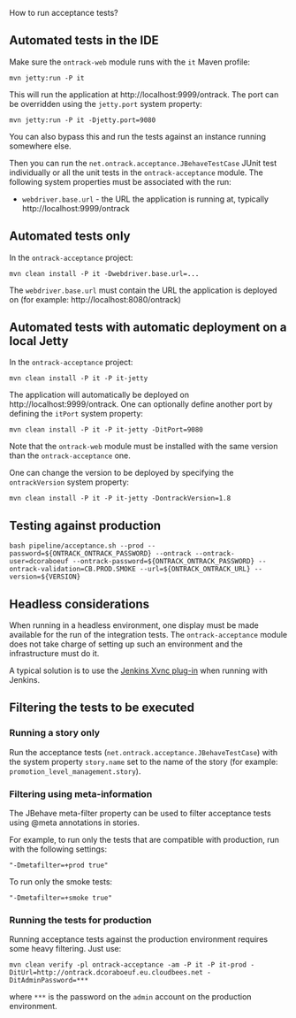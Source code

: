How to run acceptance tests?

## Automated tests in the IDE

Make sure the `ontrack-web` module runs with the `it` Maven profile:

```
mvn jetty:run -P it
```

This will run the application at http://localhost:9999/ontrack. The port can be overridden using the `jetty.port` system
property:

```
mvn jetty:run -P it -Djetty.port=9080
```

You can also bypass this and run the tests against an instance running somewhere else.

Then you can run the `net.ontrack.acceptance.JBehaveTestCase` JUnit test individually or all the unit tests in
the `ontrack-acceptance` module. The following system properties must be associated with the run:

* `webdriver.base.url` - the URL the application is running at, typically http://localhost:9999/ontrack

## Automated tests only

In the `ontrack-acceptance` project:

```
mvn clean install -P it -Dwebdriver.base.url=...
```

The `webdriver.base.url` must contain the URL the application is deployed on (for example: http://localhost:8080/ontrack)

## Automated tests with automatic deployment on a local Jetty

In the `ontrack-acceptance` project:

```
mvn clean install -P it -P it-jetty
```

The application will automatically be deployed on http://localhost:9999/ontrack. One can optionally define another port
by defining the `itPort` system property:

```
mvn clean install -P it -P it-jetty -DitPort=9080
```

Note that the `ontrack-web` module must be installed with the same version than the `ontrack-acceptance` one.

One can change the version to be deployed by specifying the `ontrackVersion` system property:

```
mvn clean install -P it -P it-jetty -DontrackVersion=1.8
```

## Testing against production

```
bash pipeline/acceptance.sh --prod --password=${ONTRACK_ONTRACK_PASSWORD} --ontrack --ontrack-user=dcoraboeuf --ontrack-password=${ONTRACK_ONTRACK_PASSWORD} --ontrack-validation=CB.PROD.SMOKE --url=${ONTRACK_ONTRACK_URL} --version=${VERSION}
```

## Headless considerations

When running in a headless environment, one display must be made available for the run of the integration tests.
The `ontrack-acceptance` module does not take charge of setting up such an environment and the infrastructure
must do it.

A typical solution is to use the [Jenkins Xvnc plug-in](https://wiki.jenkins-ci.org/display/JENKINS/Xvnc+Plugin) when
running with Jenkins.

## Filtering the tests to be executed

### Running a story only

Run the acceptance tests (`net.ontrack.acceptance.JBehaveTestCase`) with the system property `story.name` set
to the name of the story (for example: `promotion_level_management.story`).

### Filtering using meta-information

The JBehave meta-filter property can be used to filter acceptance tests using @meta annotations in stories.

For example, to run only the tests that are compatible with production, run with the following settings:

```
"-Dmetafilter=+prod true"
```

To run only the smoke tests:

```
"-Dmetafilter=+smoke true"
```

### Running the tests for production

Running acceptance tests against the production environment requires some heavy filtering. Just use:

```
mvn clean verify -pl ontrack-acceptance -am -P it -P it-prod -DitUrl=http://ontrack.dcoraboeuf.eu.cloudbees.net -DitAdminPassword=***
```

where `***` is the password on the `admin` account on the production environment.